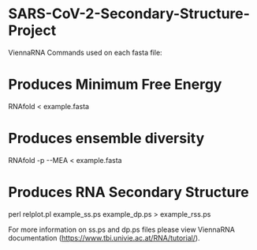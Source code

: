 # SARS-CoV-2-Secondary-Structure-Project


ViennaRNA Commands used on each fasta file:


# Produces Minimum Free Energy
RNAfold < example.fasta

# Produces ensemble diversity
RNAfold -p --MEA < example.fasta

# Produces RNA Secondary Structure
perl relplot.pl example_ss.ps example_dp.ps > example_rss.ps






For more information on ss.ps and dp.ps files please view ViennaRNA documentation (https://www.tbi.univie.ac.at/RNA/tutorial/).
